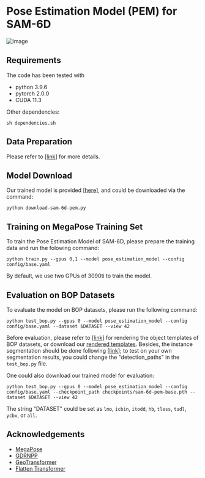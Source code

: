 # Pose Estimation Model (PEM) for SAM-6D 



![image](https://github.com/JiehongLin/SAM-6D/blob/main/pics/overview_pem.png)

## Requirements
The code has been tested with
- python 3.9.6
- pytorch 2.0.0
- CUDA 11.3

Other dependencies:

```
sh dependencies.sh
```

## Data Preparation

Please refer to [[link](https://github.com/JiehongLin/SAM-6D/tree/main/SAM-6D/Data)] for more details.


## Model Download
Our trained model is provided [[here](https://drive.google.com/file/d/1OxUBSiFBD2MozUW6fvZkGpIGm5j3cXE8/view?usp=drive_link)], and could be downloaded via the command:
```
python download-sam-6d-pem.py
```


## Training on MegaPose Training Set

To train the Pose Estimation Model of SAM-6D, please prepare the training data and run the folowing command:
```
python train.py --gpus 0,1 --model pose_estimation_model --config config/base.yaml
```
By default, we use two GPUs of 3090ti to train the model.


## Evaluation on BOP Datasets

To evaluate the model on BOP datasets, please run the following command:
```
python test_bop.py --gpus 0 --model pose_estimation_model --config config/base.yaml --dataset $DATASET --view 42
```
Before evaluation, please refer to [[link](https://github.com/JiehongLin/SAM-6D/tree/main/SAM-6D/Data)] for rendering the object templates of BOP datasets, or download our [rendered templates](https://drive.google.com/drive/folders/1fXt5Z6YDPZTJICZcywBUhu5rWnPvYAPI?usp=drive_link). Besides, the instance segmentation should be done following [[link](https://github.com/JiehongLin/SAM-6D/tree/main/SAM-6D/Instance_Segmentation_Model)]; to test on your own segmentation results, you could change the "detection_paths" in the `test_bop.py` file.

One could also download our trained model for evaluation:
```
python test_bop.py --gpus 0 --model pose_estimation_model --config config/base.yaml --checkpoint_path checkpoints/sam-6d-pem-base.pth --dataset $DATASET --view 42
```
The string "DATASET" could be set as `lmo`, `icbin`, `itodd`, `hb`, `tless`, `tudl`, `ycbv`, or `all`.

## Acknowledgements
- [MegaPose](https://github.com/megapose6d/megapose6d)
- [GDRNPP](https://github.com/shanice-l/gdrnpp_bop2022)
- [GeoTransformer](https://github.com/qinzheng93/GeoTransformer)
- [Flatten Transformer](https://github.com/LeapLabTHU/FLatten-Transformer)

